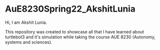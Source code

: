 # AuE8230Spring22_AkshitLunia
Hi, I am Akshit Lunia.

This repository was created to showcase all that I have learned about turtlebot3 and it's simulation while taking the course AUE 8230 (Autonomy, systems and sciences).
